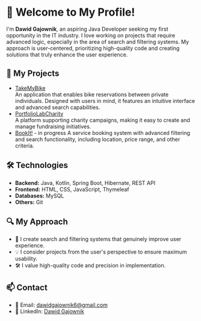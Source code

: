 # 👋 Welcome to My Profile!

I'm **Dawid Gajownik**, an aspiring Java Developer seeking my first opportunity in the IT industry. I love working on projects that require advanced logic, especially in the area of search and filtering systems. My approach is user-centered, prioritizing high-quality code and creating solutions that truly enhance the user experience.

## 📂 My Projects
- [TakeMyBike](https://github.com/dawid-gajownik/TakeMyBike)  
  An application that enables bike reservations between private individuals. Designed with users in mind, it features an intuitive interface and advanced search capabilities.
- [PortfolioLabCharity](https://github.com/dawid-gajownik/PortfolioLabCharity)  
  A platform supporting charity campaigns, making it easy to create and manage fundraising initiatives.
- [BookIt!](https://github.com/dawid-gajownik/BookIt)  - in progress 
  A service booking system with advanced filtering and search functionality, including location, price range, and other criteria.

## 🛠️ Technologies
- **Backend:** Java, Kotlin, Spring Boot, Hibernate, REST API
- **Frontend:** HTML, CSS, JavaScript, Thymeleaf
- **Databases:** MySQL
- **Others:** Git

## 🔍 My Approach
- 🌟 I create search and filtering systems that genuinely improve user experience.
- 💡 I consider projects from the user's perspective to ensure maximum usability.
- 🛠️ I value high-quality code and precision in implementation.

## 📫 Contact
- 📧 Email: [dawidgajownik6@gmail.com](mailto:dawidgajownik6@gmail.com)
- 💼 LinkedIn: [Dawid Gajownik](https://www.linkedin.com/in/dawid-gajownik)
